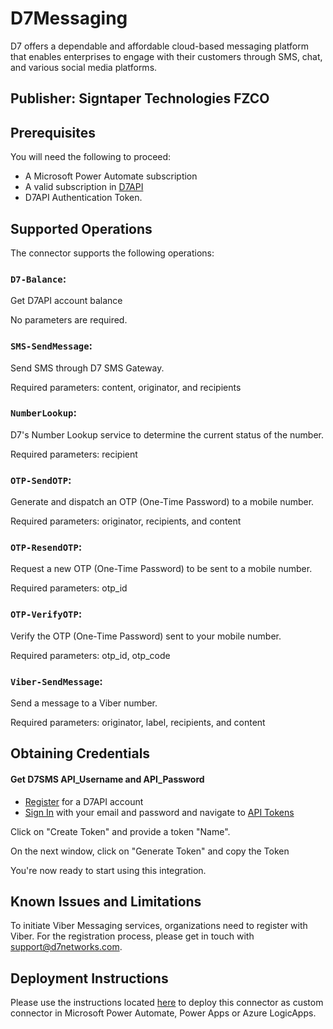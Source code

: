 # D7Messaging

D7 offers a dependable and affordable cloud-based messaging platform that enables enterprises to engage with their customers through SMS, chat, and various social media platforms.

## Publisher: Signtaper Technologies FZCO

## Prerequisites
You will need the following to proceed:
* A Microsoft Power Automate subscription
* A valid subscription in [D7API](https://app.d7networks.com/)
* D7API Authentication Token. 

## Supported Operations
The connector supports the following operations:
### `D7-Balance`: 
Get D7API account balance

No parameters are required. 

### `SMS-SendMessage`: 
Send SMS through D7 SMS Gateway.

Required parameters: content, originator, and recipients

### `NumberLookup`: 
D7's Number Lookup service to determine the current status of the number.

Required parameters: recipient

### `OTP-SendOTP`: 
Generate and dispatch an OTP (One-Time Password) to a mobile number.

Required parameters: originator, recipients, and content

### `OTP-ResendOTP`: 
Request a new OTP (One-Time Password) to be sent to a mobile number.

Required parameters: otp_id

### `OTP-VerifyOTP`: 
Verify the OTP (One-Time Password) sent to your mobile number.

Required parameters: otp_id, otp_code

### `Viber-SendMessage`: 
Send a message to a Viber number.

Required parameters: originator, label, recipients, and content

## Obtaining Credentials
#### Get D7SMS API_Username and API_Password
- [Register](https://app.d7networks.com/signup) for a D7API account 
- [Sign In](https://app.d7networks.com/signin) with your email and password and navigate to [API Tokens](https://app.d7networks.com/api-tokens)

Click on "Create Token" and provide a token "Name". 

On the next window, click on "Generate Token" and copy the Token

You're now ready to start using this integration.

## Known Issues and Limitations

To initiate Viber Messaging services, organizations need to register with Viber. For the registration process, please get in touch with support@d7networks.com.

## Deployment Instructions

Please use the instructions located [here](https://docs.microsoft.com/en-us/connectors/custom-connectors/paconn-cli) to deploy this connector as custom connector in Microsoft Power Automate, Power Apps or Azure LogicApps.
